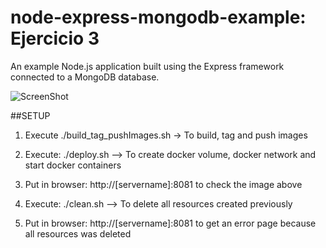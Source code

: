 node-express-mongodb-example: Ejercicio 3
==========================================

An example Node.js application built using the Express framework connected to a MongoDB database.

![ScreenShot](https://raw.githubusercontent.com/seana7a7/node-express-mongodb-example/master/public/img/screen.png)

##SETUP

1) Execute ./build_tag_pushImages.sh -> To build, tag and push images

2) Execute: ./deploy.sh --> To create docker volume, docker network and start docker containers

3) Put in browser: http://[servername]:8081 to check the image above

4) Execute: ./clean.sh --> To delete all resources created previously

5) Put in browser: http://[servername]:8081 to get an error page because all resources was deleted
